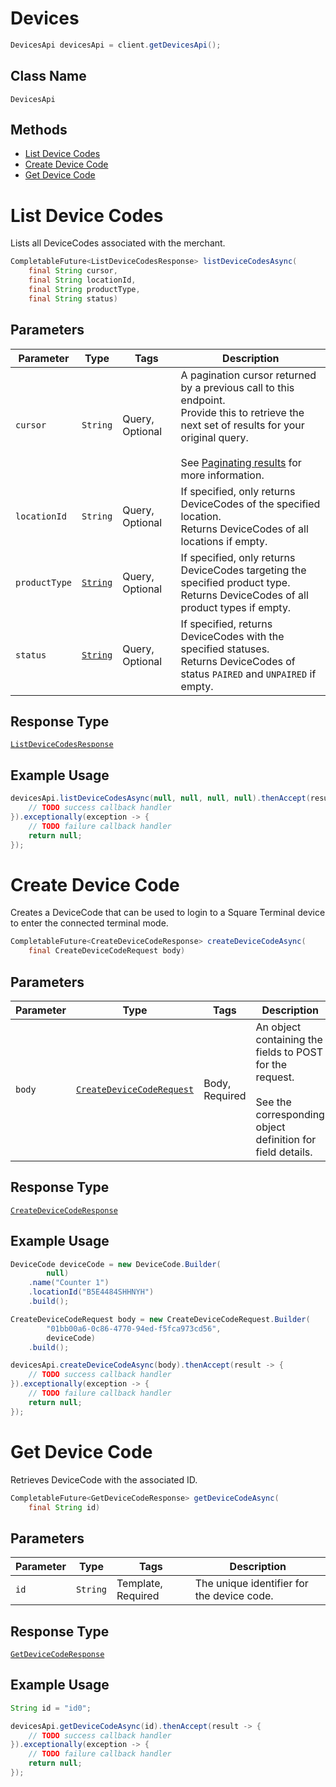 # Devices

```java
DevicesApi devicesApi = client.getDevicesApi();
```

## Class Name

`DevicesApi`

## Methods

* [List Device Codes](../../doc/api/devices.md#list-device-codes)
* [Create Device Code](../../doc/api/devices.md#create-device-code)
* [Get Device Code](../../doc/api/devices.md#get-device-code)


# List Device Codes

Lists all DeviceCodes associated with the merchant.

```java
CompletableFuture<ListDeviceCodesResponse> listDeviceCodesAsync(
    final String cursor,
    final String locationId,
    final String productType,
    final String status)
```

## Parameters

| Parameter | Type | Tags | Description |
|  --- | --- | --- | --- |
| `cursor` | `String` | Query, Optional | A pagination cursor returned by a previous call to this endpoint.<br>Provide this to retrieve the next set of results for your original query.<br><br>See [Paginating results](https://developer.squareup.com/docs/working-with-apis/pagination) for more information. |
| `locationId` | `String` | Query, Optional | If specified, only returns DeviceCodes of the specified location.<br>Returns DeviceCodes of all locations if empty. |
| `productType` | [`String`](../../doc/models/product-type.md) | Query, Optional | If specified, only returns DeviceCodes targeting the specified product type.<br>Returns DeviceCodes of all product types if empty. |
| `status` | [`String`](../../doc/models/device-code-status.md) | Query, Optional | If specified, returns DeviceCodes with the specified statuses.<br>Returns DeviceCodes of status `PAIRED` and `UNPAIRED` if empty. |

## Response Type

[`ListDeviceCodesResponse`](../../doc/models/list-device-codes-response.md)

## Example Usage

```java
devicesApi.listDeviceCodesAsync(null, null, null, null).thenAccept(result -> {
    // TODO success callback handler
}).exceptionally(exception -> {
    // TODO failure callback handler
    return null;
});
```


# Create Device Code

Creates a DeviceCode that can be used to login to a Square Terminal device to enter the connected
terminal mode.

```java
CompletableFuture<CreateDeviceCodeResponse> createDeviceCodeAsync(
    final CreateDeviceCodeRequest body)
```

## Parameters

| Parameter | Type | Tags | Description |
|  --- | --- | --- | --- |
| `body` | [`CreateDeviceCodeRequest`](../../doc/models/create-device-code-request.md) | Body, Required | An object containing the fields to POST for the request.<br><br>See the corresponding object definition for field details. |

## Response Type

[`CreateDeviceCodeResponse`](../../doc/models/create-device-code-response.md)

## Example Usage

```java
DeviceCode deviceCode = new DeviceCode.Builder(
        null)
    .name("Counter 1")
    .locationId("B5E4484SHHNYH")
    .build();

CreateDeviceCodeRequest body = new CreateDeviceCodeRequest.Builder(
        "01bb00a6-0c86-4770-94ed-f5fca973cd56",
        deviceCode)
    .build();

devicesApi.createDeviceCodeAsync(body).thenAccept(result -> {
    // TODO success callback handler
}).exceptionally(exception -> {
    // TODO failure callback handler
    return null;
});
```


# Get Device Code

Retrieves DeviceCode with the associated ID.

```java
CompletableFuture<GetDeviceCodeResponse> getDeviceCodeAsync(
    final String id)
```

## Parameters

| Parameter | Type | Tags | Description |
|  --- | --- | --- | --- |
| `id` | `String` | Template, Required | The unique identifier for the device code. |

## Response Type

[`GetDeviceCodeResponse`](../../doc/models/get-device-code-response.md)

## Example Usage

```java
String id = "id0";

devicesApi.getDeviceCodeAsync(id).thenAccept(result -> {
    // TODO success callback handler
}).exceptionally(exception -> {
    // TODO failure callback handler
    return null;
});
```


